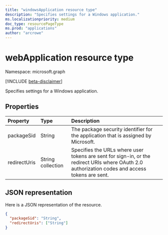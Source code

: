 ```yaml
---
title: "windowsApplication resource type"
description: "Specifies settings for a Windows application."
ms.localizationpriority: medium
doc_type: resourcePageType
ms.prod: "applications"
author: "arcrowe"
---
```


# webApplication resource type

Namespace: microsoft.graph

[!INCLUDE [beta-disclaimer](../../includes/beta-disclaimer.md)]

Specifies settings for a Windows application.

## Properties

| Property | Type | Description |
|:---------|:-----|:------------|
| packageSid | String | The package security identifier for the application that is assigned by Microsoft. |
| redirectUris | String collection | Specifies the URLs where user tokens are sent for sign-in, or the redirect URIs where OAuth 2.0 authorization codes and access tokens are sent. |

## JSON representation
Here is a JSON representation of the resource.

<!-- {
  "blockType": "resource",
  "optionalProperties": [

  ],
  "@odata.type": "microsoft.graph.windowsApplication"
}-->

```json
{
  "packageSid": "String",
  "redirectUris": ["String"]
}

```